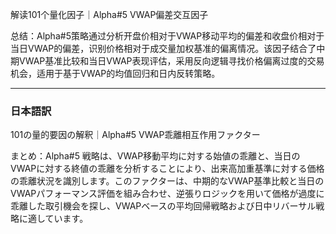 解读101个量化因子｜Alpha#5 VWAP偏差交互因子

总结：Alpha#5策略通过分析开盘价相对于VWAP移动平均的偏差和收盘价相对于当日VWAP的偏差，识别价格相对于成交量加权基准的偏离情况。该因子结合了中期VWAP基准比较和当日VWAP表现评估，采用反向逻辑寻找价格偏离过度的交易机会，适用于基于VWAP的均值回归和日内反转策略。

---

### 日本語訳

101の量的要因の解釈｜Alpha#5 VWAP乖離相互作用ファクター

まとめ：Alpha#5 戦略は、VWAP移動平均に対する始値の乖離と、当日のVWAPに対する終値の乖離を分析することにより、出来高加重基準に対する価格の乖離状況を識別します。このファクターは、中期的なVWAP基準比較と当日のVWAPパフォーマンス評価を組み合わせ、逆張りロジックを用いて価格が過度に乖離した取引機会を探し、VWAPベースの平均回帰戦略および日中リバーサル戦略に適しています。
